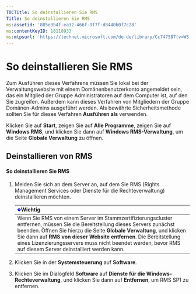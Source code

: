 ```yaml
---
TOCTitle: So deinstallieren Sie RMS
Title: So deinstallieren Sie RMS
ms:assetid: '885e3b4f-ea32-466f-9f7f-d8440b0f7c28'
ms:contentKeyID: 18118933
ms:mtpsurl: 'https://technet.microsoft.com/de-de/library/Cc747587(v=WS.10)'
---
```


So deinstallieren Sie RMS
=========================

Zum Ausführen dieses Verfahrens müssen Sie lokal bei der Verwaltungswebsite mit einem Domänenbenutzerkonto angemeldet sein, das ein Mitglied der Gruppe Administratoren auf dem Computer ist, auf den Sie zugreifen. Außerdem kann dieses Verfahren von Mitgliedern der Gruppe Domänen-Admins ausgeführt werden. Als bewährte Sicherheitsmethode sollten Sie für dieses Verfahren **Ausführen als** verwenden.

Klicken Sie auf **Start**, zeigen Sie auf **Alle Programme**, zeigen Sie auf **Windows RMS**, und klicken Sie dann auf **Windows RMS-Verwaltung**, um die Seite **Globale Verwaltung** zu öffnen.

Deinstallieren von RMS
----------------------

#### So deinstallieren Sie RMS

1.  Melden Sie sich an dem Server an, auf dem Sie RMS (Rights Management Services oder Dienste für die Rechteverwaltung) deinstallieren möchten.

    | ![](images/Cc747587.Important(WS.10).gif)Wichtig                                                                                                                                                                                                                                                                                                             |
    |-------------------------------------------------------------------------------------------------------------------------------------------------------------------------------------------------------------------------------------------------------------------------------------------------------------------------------------------------------------------------------------------|
    | Wenn Sie RMS von einem Server im Stammzertifizierungscluster entfernen, müssen Sie die Bereitstellung dieses Servers zunächst beenden. Öffnen Sie hierzu die Seite **Globale Verwaltung**, und klicken Sie dann auf **RMS von dieser Website entfernen**. Die Bereitstellung eines Lizenzierungsservers muss nicht beendet werden, bevor RMS auf diesem Server deinstalliert werden kann. |

2.  Klicken Sie in der **Systemsteuerung** auf **Software**.

3.  Klicken Sie im Dialogfeld **Software** auf **Dienste für die Windows-Rechteverwaltung**, und klicken Sie dann auf **Entfernen**, um RMS SP1 zu entfernen.